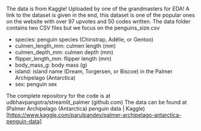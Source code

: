 The data is from Kaggle! Uploaded by one of the grandmasters for EDA! A link to the dataset is given in the end, this dataset is one of the popular ones on the website with over 97 upvotes and 50 codes written. The data folder contains two CSV files but we focus on the penguins_size.csv



- species: penguin species (Chinstrap, Adélie, or Gentoo)
- culmen_length_mm: culmen length (mm)
- culmen_depth_mm: culmen depth (mm)
- flipper_length_mm: flipper length (mm)
- body_mass_g: body mass (g)
- island: island name (Dream, Torgersen, or Biscoe) in the Palmer Archipelago (Antarctica)
- sex: penguin sex


The complete repository for the code is at udbhavpangotra/streamlit_palmer (github.com)
The data can be found at (Palmer Archipelago (Antarctica) penguin data | Kaggle)[https://www.kaggle.com/parulpandey/palmer-archipelago-antarctica-penguin-data]
